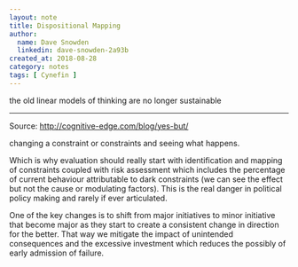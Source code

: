 ```yaml
---
layout: note
title: Dispositional Mapping
author:
  name: Dave Snowden
  linkedin: dave-snowden-2a93b
created_at: 2018-08-28
category: notes
tags: [ Cynefin ]
---
```


the old linear models of thinking are no longer sustainable

---

Source: <http://cognitive-edge.com/blog/yes-but/>

changing a constraint or constraints and seeing what happens.

Which is why evaluation should really start with identification and mapping of constraints coupled with risk assessment which includes the percentage of current behaviour attributable to dark constraints (we can see the effect but not the cause or modulating factors). This is the real danger in political policy making and rarely if ever articulated.

One of the key changes is to shift from major initiatives to minor initiative that become major as they start to create a consistent change in direction for the better. That way we mitigate the impact of unintended consequences and the excessive investment which reduces the possibly of early admission of failure.
